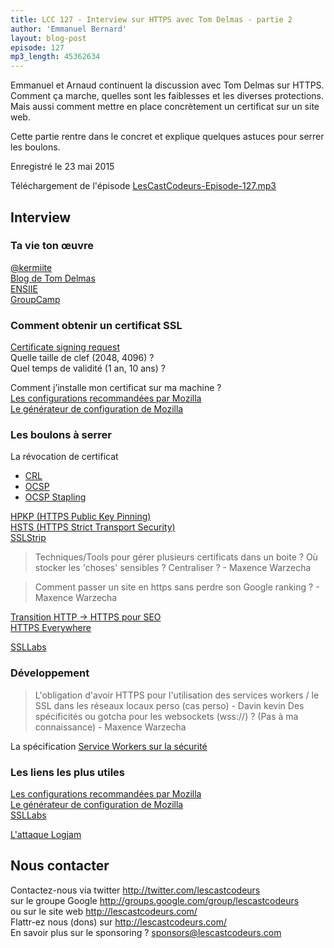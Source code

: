 ```yaml
---
title: LCC 127 - Interview sur HTTPS avec Tom Delmas - partie 2
author: 'Emmanuel Bernard'
layout: blog-post
episode: 127
mp3_length: 45362634
---
```

Emmanuel et Arnaud continuent la discussion avec Tom Delmas sur HTTPS.
Comment ça marche, quelles sont les faiblesses et les diverses protections.
Mais aussi comment mettre en place concrètement un certificat sur un site web.

Cette partie rentre dans le concret et explique quelques astuces pour serrer les boulons.

Enregistré le 23 mai 2015

Téléchargement de l'épisode [LesCastCodeurs-Episode-127.mp3](http://traffic.libsyn.com/lescastcodeurs/LesCastCodeurs-Episode-127.mp3)  

## Interview

### Ta vie ton œuvre

[@kermiite](https://twitter.com/kermiite)  
[Blog de Tom Delmas](https://blog.tdelmas.ovh)  
[ENSIIE](http://www.ensiie.fr)  
[GroupCamp](http://www.groupcamp.fr)  

### Comment obtenir un certificat SSL

[Certificate signing request](https://en.wikipedia.org/wiki/Certificate_signing_request)  
Quelle taille de clef (2048, 4096) ?  
Quel temps de validité (1 an, 10 ans) ?

Comment j’installe mon certificat sur ma machine ?  
[Les configurations recommandées par Mozilla](https://wiki.mozilla.org/Security/Server_Side_TLS)  
[Le générateur de configuration de Mozilla](https://mozilla.github.io/server-side-tls/ssl-config-generator/)  

### Les boulons à serrer

La révocation de certificat

* [CRL](https://en.wikipedia.org/wiki/Revocation_list)
* [OCSP](https://en.wikipedia.org/wiki/Online_Certificate_Status_Protocol)
* [OCSP Stapling](https://en.wikipedia.org/wiki/OCSP_stapling)  

[HPKP (HTTPS Public Key Pinning)](https://developer.mozilla.org/en-US/docs/Web/Security/Public_Key_Pinning)  
[HSTS (HTTPS Strict Transport Security)](https://developer.mozilla.org/fr/docs/S%C3%A9curit%C3%A9/HTTP_Strict_Transport_Security)  
[SSLStrip](http://security.stackexchange.com/questions/41988/how-does-sslstrip-work)  

> Techniques/Tools pour gérer plusieurs certificats dans un boite ? Où stocker les 'choses' sensibles ? Centraliser ? - Maxence Warzecha

> Comment passer un site en https sans perdre son Google ranking ? - Maxence Warzecha

[Transition HTTP -> HTTPS pour SEO](http://webmasters.stackexchange.com/questions/47636/how-do-i-transition-to-ssl-without-affecting-pagerank)  
[HTTPS Everywhere](https://en.wikipedia.org/wiki/HTTPS_Everywhere)  

[SSLLabs](https://www.ssllabs.com/ssltest/)

### Développement

> L'obligation d'avoir HTTPS pour l'utilisation des services workers / le SSL dans les réseaux locaux perso (cas perso) - Davin kevin
> Des spécificités ou gotcha pour les websockets (wss://) ? (Pas à ma connaissance) - Maxence Warzecha

La spécification [Service Workers sur la sécurité](http://www.w3.org/TR/service-workers/#security-considerations)  

### Les liens les plus utiles

[Les configurations recommandées par Mozilla](https://wiki.mozilla.org/Security/Server_Side_TLS)  
[Le générateur de configuration de Mozilla](https://mozilla.github.io/server-side-tls/ssl-config-generator/)  
[SSLLabs](https://www.ssllabs.com/ssltest/)  

[L'attaque Logjam](https://weakdh.org)  

## Nous contacter

Contactez-nous via twitter <http://twitter.com/lescastcodeurs>  
sur le groupe Google <http://groups.google.com/group/lescastcodeurs>  
ou sur le site web <http://lescastcodeurs.com/>  
Flattr-ez nous (dons) sur <http://lescastcodeurs.com/>  
En savoir plus sur le sponsoring ? [sponsors@lescastcodeurs.com](mailto:sponsors@lescastcodeurs.com)
